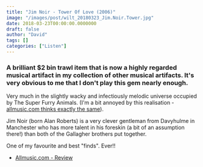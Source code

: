 ```yaml
---
title: "Jim Noir - Tower Of Love (2006)"
image: "/images/post/wilt_20180323_Jim.Noir.Tower.jpg"
date: 2018-03-23T00:00:00.0000000
draft: false
author: "David"
tags: []
categories: ["Listen"]
---
```

### A brilliant $2 bin trawl item that is now a highly regarded musical artifact in my collection of other musical artifacts. It's very obvious to me that I don't play this gem nearly enough.  
  
Very much in the slightly wacky and infectiously melodic universe occupied by The Super Furry Animals. (I'm a bit annoyed by this realisation - [allmusic.com thinks exactly the same](https://www.allmusic.com/album/tower-of-love-mw0000575587)).   
  
Jim Noir (born Alan Roberts) is a very clever gentleman from Davyhulme in Manchester who has more talent in his foreskin (a bit of an assumption there!) than both of the Gallagher brothers put together.

 One of my favourite and best "finds". Ever!!

-  [Allmusic.com - Review](https://www.allmusic.com/album/tower-of-love-mw0000575587)